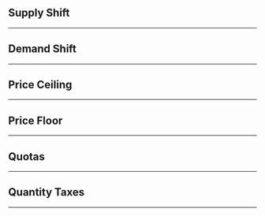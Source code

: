 ## Supply Shift
---

## Demand Shift
---

## Price Ceiling 
---

## Price Floor 
---

## Quotas 
---

## Quantity Taxes
---